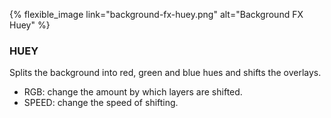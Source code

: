 ---
---
{% flexible_image link="background-fx-huey.png" alt="Background FX Huey" %}

### HUEY
Splits the background into red, green and blue hues and shifts the overlays.

* RGB: change the amount by which layers are shifted.
* SPEED: change the speed of shifting.
